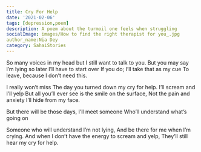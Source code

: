 ```yaml
---  
title: Cry For Help
date: '2021-02-06'  
tags: [depression,poem]  
description: A poem about the turmoil one feels when struggling  
socialImage: images/How to find the right therapist for you_.jpg
author_name:Nia Dey
category: SahaiStories
---  
```


So many voices in my head but I still want to talk to you.
But you may say I’m lying so later I’ll have to start over
If you do; I’ll take that as my cue
To leave, because I don’t need this.
 
I really won’t miss
The day you turned down my cry for help.
I’ll scream and I’ll yelp
But all you’ll ever see is the smile on the surface,
Not the pain and anxiety I’ll hide from my face.
 
But there will be those days,
I’ll meet someone
Who’ll understand what’s going on
 
Someone who will understand I’m not lying,
And be there for me when I’m crying.
And when I don’t have the energy to scream and yelp,
They’ll still hear my cry for help.
